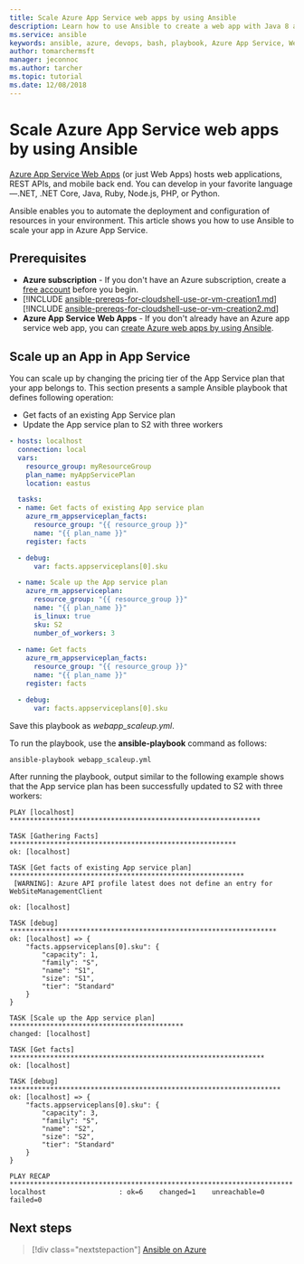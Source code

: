 ```yaml
---
title: Scale Azure App Service web apps by using Ansible
description: Learn how to use Ansible to create a web app with Java 8 and the Tomcat container runtime in App Service on Linux
ms.service: ansible
keywords: ansible, azure, devops, bash, playbook, Azure App Service, Web App, scale, Java
author: tomarchermsft
manager: jeconnoc
ms.author: tarcher
ms.topic: tutorial
ms.date: 12/08/2018
---
```


# Scale Azure App Service web apps by using Ansible
[Azure App Service Web Apps](https://docs.microsoft.com/azure/app-service/overview) (or just Web Apps) hosts web applications, REST APIs, and mobile back end. You can develop in your favorite language&mdash;.NET, .NET Core, Java, Ruby, Node.js, PHP, or Python.

Ansible enables you to automate the deployment and configuration of resources in your environment. This article shows you how to use Ansible to scale your app in Azure App Service.

## Prerequisites
- **Azure subscription** - If you don't have an Azure subscription, create a [free account](https://azure.microsoft.com/free/?ref=microsoft.com&utm_source=microsoft.com&utm_medium=docs&utm_campaign=visualstudio) before you begin.
- [!INCLUDE [ansible-prereqs-for-cloudshell-use-or-vm-creation1.md](../../includes/ansible-prereqs-for-cloudshell-use-or-vm-creation1.md)] [!INCLUDE [ansible-prereqs-for-cloudshell-use-or-vm-creation2.md](../../includes/ansible-prereqs-for-cloudshell-use-or-vm-creation2.md)]
- **Azure App Service Web Apps** - If you don't already have an Azure app service web app, you can [create Azure web apps by using Ansible](ansible-create-configure-azure-web-apps.md).

## Scale up an App in App Service
You can scale up by changing the pricing tier of the App Service plan that your app belongs to. This section presents a sample Ansible playbook that defines following operation:
- Get facts of an existing App Service plan
- Update the App service plan to S2 with three workers

```yml
- hosts: localhost
  connection: local
  vars:
    resource_group: myResourceGroup
    plan_name: myAppServicePlan
    location: eastus

  tasks:
  - name: Get facts of existing App service plan
    azure_rm_appserviceplan_facts:
      resource_group: "{{ resource_group }}"
      name: "{{ plan_name }}"
    register: facts

  - debug: 
      var: facts.appserviceplans[0].sku

  - name: Scale up the App service plan
    azure_rm_appserviceplan:
      resource_group: "{{ resource_group }}"
      name: "{{ plan_name }}"
      is_linux: true
      sku: S2
      number_of_workers: 3
      
  - name: Get facts
    azure_rm_appserviceplan_facts:
      resource_group: "{{ resource_group }}"
      name: "{{ plan_name }}"
    register: facts

  - debug: 
      var: facts.appserviceplans[0].sku
```

Save this playbook as *webapp_scaleup.yml*.

To run the playbook,  use the **ansible-playbook** command as follows:
```bash
ansible-playbook webapp_scaleup.yml
```

After running the playbook, output similar to the following example shows that the App service plan has been successfully updated to S2 with three workers:
```Output
PLAY [localhost] **************************************************************

TASK [Gathering Facts] ********************************************************
ok: [localhost]

TASK [Get facts of existing App service plan] **********************************************************
 [WARNING]: Azure API profile latest does not define an entry for WebSiteManagementClient

ok: [localhost]

TASK [debug] ******************************************************************
ok: [localhost] => {
    "facts.appserviceplans[0].sku": {
        "capacity": 1,
        "family": "S",
        "name": "S1",
        "size": "S1",
        "tier": "Standard"
    }
}

TASK [Scale up the App service plan] *******************************************
changed: [localhost]

TASK [Get facts] ***************************************************************
ok: [localhost]

TASK [debug] *******************************************************************
ok: [localhost] => {
    "facts.appserviceplans[0].sku": {
        "capacity": 3,
        "family": "S",
        "name": "S2",
        "size": "S2",
        "tier": "Standard"
    }
}

PLAY RECAP **********************************************************************
localhost                  : ok=6    changed=1    unreachable=0    failed=0 
```

## Next steps
> [!div class="nextstepaction"] 
> [Ansible on Azure](https://docs.microsoft.com/azure/ansible/)